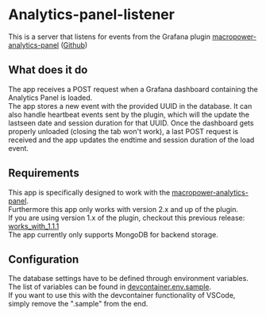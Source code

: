 # Analytics-panel-listener

This is a server that listens for events from the Grafana plugin [macropower-analytics-panel](https://grafana.com/grafana/plugins/macropower-analytics-panel?src=tw) ([Github](https://github.com/MacroPower/macropower-analytics-panel))

## What does it do

The app receives a POST request when a Grafana dashboard containing the Analytics Panel is loaded.  
The app stores a new event with the provided UUID in the database.
It can also handle heartbeat events sent by the plugin, which will the update the lastseen date and session duration for that UUID.
Once the dashboard gets properly unloaded (closing the tab won't work), a last POST request is received and the app updates the endtime and session duration of the load event.

## Requirements

This app is specifically designed to work with the [macropower-analytics-panel](https://grafana.com/grafana/plugins/macropower-analytics-panel?src=tw).  
Furthermore this app only works with version 2.x and up of the plugin.  
If you are using version 1.x of the plugin, checkout this previous release: [works_with_1.1.1](https://github.com/jtommi/analytics-panel-listener/releases/tag/works_with_1.1.1)  
The app currently only supports MongoDB for backend storage.

## Configuration

The database settings have to be defined through environment variables.  
The list of variables can be found in [devcontainer.env.sample](.devcontainer/devcontainer.env.sample).  
If you want to use this with the devcontainer functionality of VSCode, simply remove the ".sample" from the end.  
